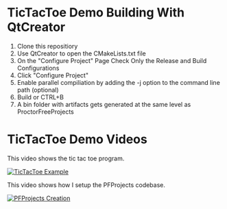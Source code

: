 # TicTacToe Demo Building With QtCreator 

1) Clone this repositiory 
2) Use QtCreator to open the CMakeLists.txt file 
3) On the "Configure Project" Page Check Only the Release and Build Configurations 
4) Click "Configure Project" 
5) Enable parallel compiliation by adding the -j option to the command line path (optional)  
6) Build or CTRL+B 
7) A bin folder with artifacts gets generated at the same level as ProctorFreeProjects 
 
 
# TicTacToe Demo Videos
This video shows the tic tac toe program. 

[![TicTacToe Example](http://img.youtube.com/vi/2e6uR2cmVqE/0.jpg)](https://www.youtube.com/watch?v=2e6uR2cmVqE "Tic Tac Toe Example")

 
 
This video shows how I setup the PFProjects codebase. 

[![PFProjects Creation](http://img.youtube.com/vi/Gxvsf9IKB8o/0.jpg)](https://www.youtube.com/watch?v=Gxvsf9IKB8o "PFProjects Creation")
